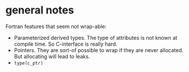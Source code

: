 # general notes

Fortran features that seem not wrap-able:

- Parameterized derived types. The type of attributes is not known at compile time. So C-interface is really hard.
- Pointers. They are sort-of possible to wrap if they are never allocated. But allocating will lead to leaks.
- `type(c_ptr)`